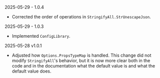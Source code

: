 2025-05-29 - 1.0.4
- Corrected the order of operations in `StringifyAll.StrUnescapeJson`.

2025-05-29 - 1.0.3
- Implemented `ConfigLibrary`.


2025-05-28 v1.0.1
- Adjusted how `Options.PropsTypeMap` is handled. This change did not modify `StringifyAll`'s behavior, but it is now more clear both in the code and in the documentation what the default value is and what the default value does.
